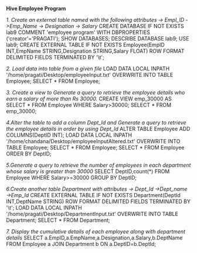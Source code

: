 **Hive Employee Program**


  *1. Create an external table named with the following attributes -> Empl_ID ->Emp_Name -> Designation -> Salary*
    CREATE DATABASE IF NOT EXISTS lab9 COMMENT 'employee program' WITH DBPROPERTIES ('creator'='PRAGATI');
    SHOW DATABASES;
    DESCRIBE DATABASE lab9;
    USE lab9;
    CREATE EXTERNAL TABLE IF NOT EXISTS Employee(EmpID INT,EmpName STRING,Designation STRING,Salary FLOAT) ROW FORMAT DELIMITED FIELDS TERMINATED BY '\t';
    
  *2. Load data into table from a given file*
     LOAD DATA LOCAL INPATH '/home/pragati/Desktop/employeeInput.txt' OVERWRITE INTO TABLE Employee;
     SELECT * FROM Employee;
     
  *3. Create a view to Generate a query to retrieve the employee details who earn a salary of more than Rs 30000.*
      CREATE VIEW emp_30000 AS SELECT * FROM Employee WHERE Salary>30000;
      SELECT * FROM emp_30000;
      
  *4.Alter the table to add a column Dept_Id and Generate a query to retrieve the employee details in order by using Dept_Id*
      ALTER TABLE Employee ADD COLUMNS(DeptID INT);
      LOAD DATA LOCAL INPATH '/home/chandana/Desktop/employeeInputAltered.txt' OVERWRITE INTO TABLE Employee;
      SELECT * FROM Employee;
      SELECT * FROM Employee ORDER BY DeptID;
      
  *5.Generate a query to retrieve the number of employees in each department whose salary is greater than 30000*
      SELECT DeptID,count(*) FROM Employee WHERE Salary>=30000 GROUP BY DeptID;
      
  *6.Create another table Department with attributes -> Dept_Id ->Dept_name ->Emp_Id*
      CREATE EXTERNAL TABLE IF NOT EXISTS Department(DeptId INT,DeptName STRING) ROW FORMAT DELIMITED FIELDS TERMINATED BY '\t';
      LOAD DATA LOCAL INPATH '/home/pragati/Desktop/DepartmentInput.txt' OVERWRITE INTO TABLE Department;
      SELECT * FROM Department; 
      
  *7. Display the cumulative details of each employee along with department details*
      SELECT a.EmpID,a.EmpName,a.Designation,a.Salary,b.DeptName FROM Employee a JOIN Department b ON a.DeptID=b.DeptId;
